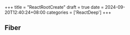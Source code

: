 +++
title = "ReactRootCreate"
draft = true
date = 2024-09-20T12:40:24+08:00
categories = ['ReactDeep']
+++

## Fiber


